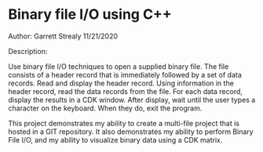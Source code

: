 # Binary file I/O using C++
Author: Garrett Strealy
11/21/2020

Description:

Use  binary file I/O techniques to open a supplied binary file. The file consists of a
header record that is immediately followed by a set of data records. Read and display the
header record. Using information in the header record, read the data records from the file.
For each data record, display the results in a CDK window. After display, wait
until the user types a character on the keyboard. When they do, exit the program.

This project demonstrates my  ability to create a multi-file project that is hosted in a GIT repository. 
It also demonstrates my ability to perform Binary File I/O, and my ability to visualize binary data using a CDK
matrix.

